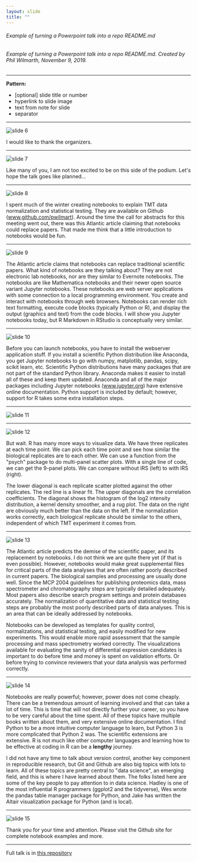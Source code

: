 ```yaml
---
layout: slide
title: ""
---
```

[comment]: # (Notes)
[comment]: # (Playing PICS)
[comment]: # (<hr> or --- creates a line)
[comment]: # (<br /> for a hard retun, some can use double space bar)

###### Example of turning a Powerpoint talk into a repo README.md

###### Example of turning a Powerpoint talk into a repo README.md. Created by Phil Wilmarth, November 9, 2019.

---

**Pattern:**
- [optional] slide title or number
- hyperlink to slide image
- text from note for slide
- separator

---

![slide 6](images_talk/Slide1.png)

I would like to thank the organizers.

---

![slide 7](images_talk/Slide2.png)

Like many of you, I am not too excited to be on this side of the podium. Let's hope the talk goes like planned...

---

![slide 8](images_talk/Slide3.png)

I spent much of the winter creating notebooks to explain TMT data normalization and statistical testing. They are available on Github (www.github.com/pwilmart). Around the time the call for abstracts for this meeting went out, there was this Atlantic article claiming that notebooks could replace papers. That made me think that a little introduction to notebooks would be fun.

---

![slide 9](images_talk/Slide4.png)

The Atlantic article claims that notebooks can replace traditional scientific papers. What kind of notebooks are they talking about? They are not electronic lab notebooks, nor are they similar to Evernote notebooks. The notebooks are like Mathematica notebooks and their newer open source variant Jupyter notebooks. These notebooks are web server applications with some connection to a local programming environment. You create and interact with notebooks through web browsers. Notebooks can render rich text formatting, execute code blocks (typically Python or R), and display the output (graphics and text) from the code blocks. I will show you Jupyter notebooks today, but R Markdown in RStudio is conceptually very similar.

---

![slide 10](images_talk/Slide5.png)

Before you can launch notebooks, you have to install the webserver application stuff. If you install a scientific Python distribution like Anaconda, you get Jupyter notebooks to go with numpy, matplotlib, pandas, scipy, scikit learn, etc. Scientific Python distributions have many packages that are not part of the standard Python library. Anaconda makes it easier to install all of these and keep them updated. Anaconda and all of the major packages including Jupyter notebooks (www.jupyter.org) have extensive online documentation. Python support is included by default; however, support for R takes some extra installation steps.

---

![slide 11](images_talk/Slide6.png)

---

![slide 12](images_talk/Slide7.png)

But wait. R has many more ways to visualize data. We have three replicates at each time point. We can pick each time point and see how similar the biological replicates are to each other. We can use a function from the "psych" package to do multi-panel scatter plots. With a single line of code, we can get the 9-panel plots. We can compare without IRS (left) to with IRS (right).

The lower diagonal is each replicate scatter plotted against the other replicates. The red line is a linear fit. The upper diagonals are the correlation coefficients. The diagonal shows the histogram of the log2 intensity distribution, a kernel density smoother, and a rug plot. The data on the right are obviously much better than the data on the left. If the normalization works correctly, each biological replicate should be similar to the others, independent of which TMT experiment it comes from.

---

![slide 13](images_talk/Slide8.png)

The Atlantic article predicts the demise of the scientific paper, and its replacement by notebooks. I do not think we are quite there yet (if that is even possible). However, notebooks would make great supplemental files for critical parts of the data analyses that are often rather poorly described in current papers. The biological samples and processing are usually done well. Since the MCP 2004 guidelines for publishing proteomics data, mass spectrometer and chromatography steps are typically detailed adequately. Most papers also describe search program settings and protein databases accurately. The normalization of quantitative data and statistical testing steps are probably the most poorly described parts of data analyses. This is an area that can be ideally addressed by notebooks.

Notebooks can be developed as templates for quality control, normalizations, and statistical testing, and easily modified for new experiments. This would enable more rapid assessment that the sample processing and mass spectrometry worked correctly. The visualizations available for evaluating the sanity of differential expression candidates is important to do before time and money is spent on validation efforts. Or before trying to convince reviewers that your data analysis was performed correctly.

---

![slide 14](images_talk/Slide9.png)

Notebooks are really powerful; however, power does not come cheaply. There can be a tremendous amount of learning involved and that can take a lot of time. This is time that will not directly further your career, so you have to be very careful about the time spent. All of these topics have multiple books written about them, and very extensive online documentation. I find Python to be a more intuitive computer language to learn, but Python 3 is more complicated that Python 2 was. The scientific extensions are extensive. R is not much like other computer languages and learning how to be effective at coding in R can be a **lengthy** journey.

I did not have any time to talk about version control, another key component in reproducible research, but Git and Github are also big topics with lots to learn. All of these topics are pretty central to "data science", an emerging field, and this is where I have learned about them. The folks listed here are some of the key people to pay attention to in data science. Hadley is one of the most influential R programmers (ggplot2 and the tidyverse), Wes wrote the pandas table manager package for Python, and Jake has written the Altair visualization package for Python (and is local).

---

![slide 15](images_talk/Slide10.png)

Thank you for your time and attention. Please visit the Github site for complete notebook examples and more.

---

Full talk is in [this repository](https://github.com/pwilmart/Cascadia_2018)
